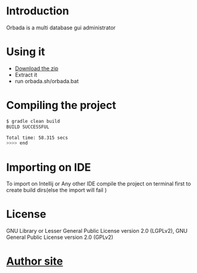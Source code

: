 # Introduction
Orbada is a multi database gui administrator

# Using it 

* [Download the zip](https://github.com/mageddo/orbada/releases)
* Extract it
* run orbada.sh/orbada.bat

# Compiling the project

```bash
$ gradle clean build
BUILD SUCCESSFUL

Total time: 58.315 secs
>>>> end

```

# Importing on IDE
To import on Intellij or Any other IDE compile the project on terminal first to create build dirs(else the import will fail )

# License

GNU Library or Lesser General Public License version 2.0 (LGPLv2), GNU General Public License version 2.0 (GPLv2)

# [Author site](http://sourceforge.net/projects/orbada)

